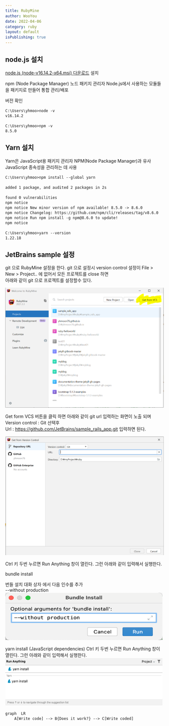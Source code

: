 ```yaml
---
title: RubyMine
author: WooYou
date: 2022-04-06
category: ruby
layout: default
isPublishing: true
---
```


[1]:https://nodejs.org/en/download/

node.js 설치
-------------
[node.js (node-v16.14.2-x64.msi) 다운로드][1] 설치

npm (Node Package Manager) 노드 패키지 관리자 Node.js에서 사용하는 모듈들을 패키지로 만들어 통합 관리/배포

버전 확인  
```shell
C:\Users\yhmoo>node -v
v16.14.2

C:\Users\yhmoo>npm -v
8.5.0
```

Yarn 설치
-------------
Yarn은 JavaScript용 패키지 관리자 NPM(Node Package Manager)과 유사 JavaScript 종속성을 관리하는 데 사용
```shell
C:\Users\yhmoo>npm install --global yarn

added 1 package, and audited 2 packages in 2s

found 0 vulnerabilities
npm notice
npm notice New minor version of npm available! 8.5.0 -> 8.6.0
npm notice Changelog: https://github.com/npm/cli/releases/tag/v8.6.0
npm notice Run npm install -g npm@8.6.0 to update!
npm notice

C:\Users\yhmoo>yarn --version
1.22.18
```

JetBrains sample 설정
-------------
git 으로 RubyMine 설정을 한다.
git 으로 설정시 version control 설정이 File > New > Project.. 에 없어서 모든 프로젝트를 close 하면  
아래와 같이 git 으로 프로젝트를 설정할수 있다.

![1](../../images/program/ruby/rubymine1.PNG)

Get form VCS 버튼을 클릭 하면 아래와 같이 git url 입력하는 화면이 노출 되며  
Version control : Git 선택후  
Url : https://github.com/JetBrains/sample_rails_app.git 입력하면 된다.

![2](../../images/program/ruby/rubymine2.PNG)

Ctrl 키 두번 누르면 Run Anything 창이 열린다. 그런 아래와 같이 입력해서 실행한다.

bundle install

번들 설치 대화 상자 에서 다음 인수를 추가  
--without production    
<img src="../../images/program/ruby/rubymine3.PNG" height="150" width="500"/>

yarn install (JavaScript dependencies﻿)
Ctrl 키 두번 누르면 Run Anything 창이 열린다. 그런 아래와 같이 입력해서 실행한다.  
<img src="../../images/program/ruby/rubymine4.PNG" height="150" width="500"/>

    
```mermaid
graph  LR
    A[Write code] --> B{Does it work?} --> C[Write coded]
    
```